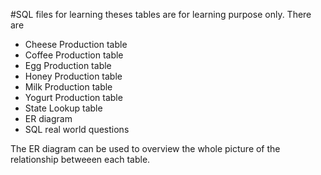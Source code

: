 #SQL files for learning
theses tables are for learning purpose only. There are
* Cheese Production table
* Coffee Production table
* Egg Production table
* Honey Production table
* Milk Production table
* Yogurt Production table
* State Lookup table
* ER diagram
* SQL real world questions

The ER diagram can be used to overview the whole picture of the relationship betweeen each table.

